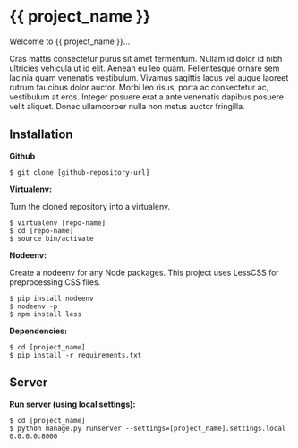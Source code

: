{{ project_name }}
========================

Welcome to {{ project_name }}... 

Cras mattis consectetur purus sit amet fermentum. Nullam id dolor id nibh ultricies vehicula ut id elit. Aenean eu leo quam. Pellentesque ornare sem lacinia quam venenatis vestibulum. Vivamus sagittis lacus vel augue laoreet rutrum faucibus dolor auctor. Morbi leo risus, porta ac consectetur ac, vestibulum at eros. Integer posuere erat a ante venenatis dapibus posuere velit aliquet. Donec ullamcorper nulla non metus auctor fringilla.

Installation
------------

**Github**

    $ git clone [github-repository-url]

**Virtualenv:**

Turn the cloned repository into a virtualenv.

    $ virtualenv [repo-name]
    $ cd [repo-name]
    $ source bin/activate

**Nodeenv:**

Create a nodeenv for any Node packages. This project uses LessCSS for preprocessing CSS files.

    $ pip install nodeenv
    $ nodeenv -p
    $ npm install less

**Dependencies:**

    $ cd [project_name]
    $ pip install -r requirements.txt


Server
------

**Run server (using local settings):**

    $ cd [project_name]
    $ python manage.py runserver --settings=[project_name].settings.local 0.0.0.0:8000



    
